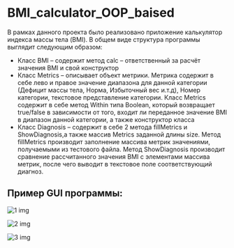 # BMI_calculator_OOP_baised

В рамках данного проекта было реализовано приложение калькулятор индекса массы тела (BMI).
В общем виде структура программы выглядит следующим образом:
* Класс BMI – содержит метод calc – ответственный за расчёт значения BMI и свой конструктор
* Класс Metrics – описывает объект метрики. Метрика содержит в себе лево и правое значение диапазона для данной категории (Дефицит массы тела, Норма, Избыточный вес и.т.д), Номер категории, текстовое представление категории. Класс Metrics содержит в себе метод Within типа Boolean, который возвращает true/false в зависимости от того, входит ли переданное значение BMI в диапазон данной категории, а также конструктор класса
* Класс Diagnosis – содержит в себе 2 метода fillMetrics и ShowDiagnosis,а также массив Metrics заданной длины size. Метод fillMetrics производит заполнение массива метрик значениями, получаемыми из тестового файла. Метод ShowDiagnosis производит сравнение рассчитанного значения BMI с элементами массива метрик, после чего выводит в текстовое поле соответствующий диагноз. 

## Пример GUI программы:

![1 img](images/1.jpg?raw=true "Title")

![2 img](images/2.jpg?raw=true "Title")

![3 img](images/3.jpg?raw=true "Title")
